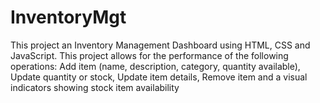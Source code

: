 # InventoryMgt
This project an Inventory Management Dashboard using HTML, CSS and JavaScript. This project allows for the performance of the following operations: Add item (name, description, category, quantity available), Update quantity or stock, Update item details, Remove item and a visual indicators showing stock item availability
